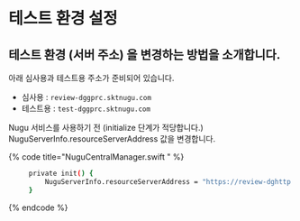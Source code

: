 # 테스트 환경 설정

## 테스트 환경 \(서버 주소\) 을 변경하는 방법을 소개합니다.

아래 심사용과 테스트용 주소가 준비되어 있습니다.

* 심사용 : `review-dggprc.sktnugu.com` 
* 테스트용 : `test-dggprc.sktnugu.com`

Nugu 서비스를 사용하기 전 \(initialize 단계가 적당합니다.\) NuguServerInfo.resourceServerAddress 값을 변경합니다.

{% code title="NuguCentralManager.swift " %}
```bash
     private init() { 
         NuguServerInfo.resourceServerAddress = "https://review-dghttp.sktnugu.com"
     }
```
{% endcode %}



